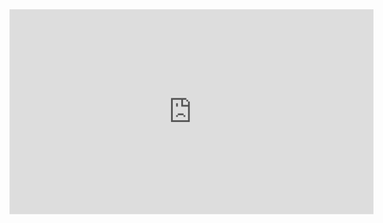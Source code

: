 <iframe width="640" height="360" src="https://youtu.be/86_Z142PMTo" frameborder="0" gesture="media"></iframe>
